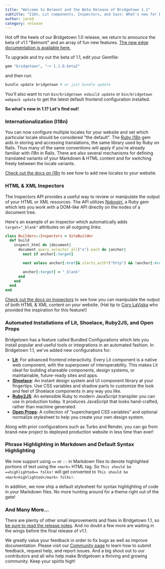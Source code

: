 ```yaml
---
title: "Welcome to Belmont and the Beta Release of Bridgetown 1.1"
subtitle: "I18n, Lit components, Inspectors, and Sass: What's new for Bridgetown as we head into Q3 2022."
author: jared
category: release
---
```


Hot off the heels of our Bridgetown 1.0 release, we return to announce the beta of v1.1 "Belmont" and an array of fun new features. [The new edge documentation is available here.](https://edge.bridgetownrb.com)

To upgrade and try out the beta of 1.1, edit your Gemfile:

```rb
gem "bridgetown", "~> 1.1.0.beta2"
```

and then run:

```sh
bundle update bridgetown # or just bundle update
```

You'll also want to run `bin/bridgetown esbuild update`  or `bin/bridgetown webpack update` to get the latest default  frontend configuration installed.

**So what's new in 1.1? Let's find out!**

### Internationalization (I18n)

You can now configure multiple locales for your website and set which particular locale should be considered "the default". The [Ruby I18n](https://github.com/ruby-i18n/i18n) gem aids in storing and accessing translations, the same library used by Ruby on Rails. Thus many of the same conventions will apply if you're already familiar with i18n in Rails. There are also several mechanisms for defining translated variants of your Markdown & HTML content and for switching freely between the locale variants.

[Check out the docs on i18n](https://edge.bridgetownrb.com/docs/internationalization) to see how to add new locales to your website.

### HTML & XML Inspectors

The Inspectors API provides a useful way to review or manipulate the output of your HTML or XML resources. The API utilizes [Nokogiri](https://nokogiri.org), a Ruby gem which lets you work with a DOM-like API directly on the nodes of a document tree.

Here's an example of an Inspector which automatically adds `target="_blank"` attributes on all outgoing links:

```ruby
class Builders::Inspectors < SiteBuilder
  def build
    inspect_html do |document|
      document.query_selector_all("a").each do |anchor|
        next if anchor[:target]

        next unless anchor[:href]&.starts_with?("http") && !anchor[:href]&.include?(site.config.url)

        anchor[:target] = "_blank"
      end
    end
  end
end
```

[Check out the docs on Inspectors](https://edge.bridgetownrb.com/docs/plugins/inspectors) to see how you can manipulate the output of both HTML & XML content on your website. (Hat tip to [Cory LaViska](https://www.abeautifulsite.net) who provided the inspiration for this feature!)

### Automated Installations of Lit, Shoelace, Ruby2JS, and Open Props

Bridgetown has a feature called Bundled Configurations which lets you install popular and useful tools or integrations in an automated fashion. In Bridgetown 1.1, we've added new configurations for:

* **[Lit](https://edge.bridgetownrb.com/docs/components/lit)**: For advanced frontend interactivity. Every Lit component is a native web component, with the superpower of interoperability. This makes Lit ideal for building shareable components, design systems, or maintainable, future-ready sites and apps.
* **[Shoelace](https://edge.bridgetownrb.com/docs/bundled-configurations#shoelace)**: An instant design system and UI component library at your fingertips. Use CSS variables and shadow parts to customize the look and feel of Shoelace components in any way you like. 
* **[Ruby2JS](https://edge.bridgetownrb.com/docs/bundled-configurations#ruby2js)**:  An extensible Ruby to modern JavaScript transpiler you can use in production today. It produces JavaScript that looks hand-crafted, rather than machine generated.
* **[Open Props](https://edge.bridgetownrb.com/docs/bundled-configurations#open-props)**: A collection of “supercharged CSS variables” and optional normalize stylesheet to help you create your own design system.

Along with prior configurations such as Turbo and Render, you can go from brand-new project to deployed production website in less time than ever!

### Phrase Highlighting in Markdown and Default Syntax Highlighting

We now support using `==` or `::` in Markdown files to denote highlighted portions of text using the `<mark>` HTML tag. So `This should be ==highlighted== folks!` will get converted to `This should be <mark>highlighted</mark> folks!`.

In addition, we now ship a default stylesheet for syntax highlighting of code in your Markdown files. No more hunting around for a theme right out of the gate!

### And Many More…

There are plenty of other small improvements and fixes in Bridgetown 1.1, so [be sure to read the release notes](https://github.com/bridgetownrb/bridgetown/releases/tag/v1.1.0.beta2). And no doubt a few more are waiting in the wings before the final release of v1.1.

We greatly value your feedback in order to fix bugs as well as improve documentation. Please visit our [Community page](/community) to learn how to submit feedback, request help, and report issues. And a big shout out to our contributors and all who help make Bridgetown a thriving and growing community. Keep your spirits high!
